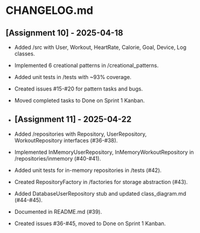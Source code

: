 # CHANGELOG.md

## [Assignment 10] - 2025-04-18
- Added /src with User, Workout, HeartRate, Calorie, Goal, Device, Log classes.
- Implemented 6 creational patterns in /creational_patterns.
- Added unit tests in /tests with ~93% coverage.
- Created issues #15-#20 for pattern tasks and bugs.
- Moved completed tasks to Done on Sprint 1 Kanban.

- ## [Assignment 11] - 2025-04-22
- Added /repositories with Repository, UserRepository, WorkoutRepository interfaces (#36-#38).
- Implemented InMemoryUserRepository, InMemoryWorkoutRepository in /repositories/inmemory (#40-#41).
- Added unit tests for in-memory repositories in /tests (#42).
- Created RepositoryFactory in /factories for storage abstraction (#43).
- Added DatabaseUserRepository stub and updated class_diagram.md (#44-#45).
- Documented in README.md (#39).
- Created issues #36-#45, moved to Done on Sprint 1 Kanban.

